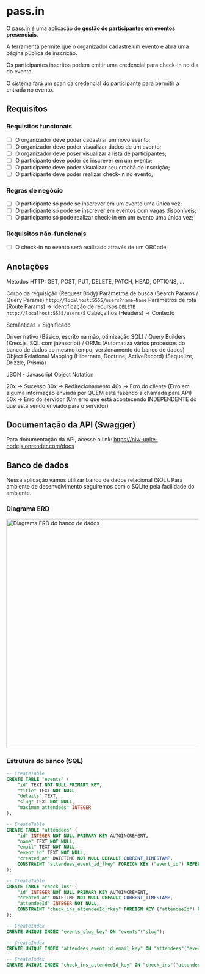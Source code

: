 # pass.in

O pass.in é uma aplicação de **gestão de participantes em eventos presenciais**. 

A ferramenta permite que o organizador cadastre um evento e abra uma página pública de inscrição.

Os participantes inscritos podem emitir uma credencial para check-in no dia do evento.

O sistema fará um scan da credencial do participante para permitir a entrada no evento.

## Requisitos

### Requisitos funcionais

- [ ] O organizador deve poder cadastrar um novo evento;
- [ ] O organizador deve poder visualizar dados de um evento;
- [ ] O organizador deve poser visualizar a lista de participantes; 
- [ ] O participante deve poder se inscrever em um evento;
- [ ] O participante deve poder visualizar seu crachá de inscrição;
- [ ] O participante deve poder realizar check-in no evento;

### Regras de negócio

- [ ] O participante só pode se inscrever em um evento uma única vez;
- [ ] O participante só pode se inscrever em eventos com vagas disponíveis;
- [ ] O participante só pode realizar check-in em um evento uma única vez;

### Requisitos não-funcionais

- [ ] O check-in no evento será realizado através de um QRCode;

## Anotações

Métodos HTTP: GET, POST, PUT, DELETE, PATCH, HEAD, OPTIONS, ...

Corpo da requisição (Request Body)
Parâmetros de busca (Search Params / Query Params) `http://localhost:5555/users?name=Name`
Parâmetros de rota (Route Params) -> Identificação de recursos `DELETE http://localhost:5555/users/5`
Cabeçalhos (Headers) -> Contexto

Semânticas = Significado

Driver nativo (Básico, escrito na mão, otimização SQL) / Query Builders (Knex.js, SQL com javascript) / ORMs (Automatiza vários processos do banco de dados ao mesmo tempo, versionamento do banco de dados)
Object Relational Mapping (Hibernate, Doctrine, ActiveRecord)
(Sequelize, Drizzle, Prisma)

JSON - Javascript Object Notation

20x -> Sucesso
30x -> Redirecionamento
40x -> Erro do cliente (Erro em alguma informação enviada por QUEM está fazendo a chamada para API)
50x -> Erro do servidor (Um erro que está acontecendo INDEPENDENTE do que está sendo enviado para o servidor)

## Documentação da API (Swagger)

Para documentação da API, acesse o link: https://nlw-unite-nodejs.onrender.com/docs

## Banco de dados

Nessa aplicação vamos utilizar banco de dados relacional (SQL). Para ambiente de desenvolvimento seguiremos com o SQLite pela facilidade do ambiente.

### Diagrama ERD

<img src=".github/erd.svg" width="600" alt="Diagrama ERD do banco de dados" />

### Estrutura do banco (SQL)

```sql
-- CreateTable
CREATE TABLE "events" (
    "id" TEXT NOT NULL PRIMARY KEY,
    "title" TEXT NOT NULL,
    "details" TEXT,
    "slug" TEXT NOT NULL,
    "maximum_attendees" INTEGER
);

-- CreateTable
CREATE TABLE "attendees" (
    "id" INTEGER NOT NULL PRIMARY KEY AUTOINCREMENT,
    "name" TEXT NOT NULL,
    "email" TEXT NOT NULL,
    "event_id" TEXT NOT NULL,
    "created_at" DATETIME NOT NULL DEFAULT CURRENT_TIMESTAMP,
    CONSTRAINT "attendees_event_id_fkey" FOREIGN KEY ("event_id") REFERENCES "events" ("id") ON DELETE RESTRICT ON UPDATE CASCADE
);

-- CreateTable
CREATE TABLE "check_ins" (
    "id" INTEGER NOT NULL PRIMARY KEY AUTOINCREMENT,
    "created_at" DATETIME NOT NULL DEFAULT CURRENT_TIMESTAMP,
    "attendeeId" INTEGER NOT NULL,
    CONSTRAINT "check_ins_attendeeId_fkey" FOREIGN KEY ("attendeeId") REFERENCES "attendees" ("id") ON DELETE RESTRICT ON UPDATE CASCADE
);

-- CreateIndex
CREATE UNIQUE INDEX "events_slug_key" ON "events"("slug");

-- CreateIndex
CREATE UNIQUE INDEX "attendees_event_id_email_key" ON "attendees"("event_id", "email");

-- CreateIndex
CREATE UNIQUE INDEX "check_ins_attendeeId_key" ON "check_ins"("attendeeId");
```












<!--
    npm i typescript @types/node -D
    npx tsc --init
    // npx tsc
    npm tsx -D
    // npx tsx src/server.ts
    // npx tsx watch src/server.ts
    // "scripts": {
    //     "dev": "tsx watch src/server.ts"
    // },
    npm i fastify
    npm i prisma -D
    npx prisma init --datasource-provider SQLite
    // "scripts": {
        // "dev": "tsx watch --env-file .env src/server.ts"
    // },
    npx prisma migrate dev
    npx prisma studio
    npm i zod
    npm i fastify-type-provider-zod
-->